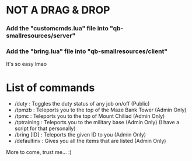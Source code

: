 # NOT A DRAG & DROP
### Add the "customcmds.lua" file into "qb-smallresources/server"
### Add the "bring.lua" file into "qb-smallresources/client"

It's so easy lmao

# List of commands
- /duty : Toggles the duty status of any job on/off (Public)
- /tpmzb : Teleports you to the top of the Maze Bank Tower (Admin Only)
- /tpmc : Teleports you to the top of Mount Chiliad (Admin Only)
- /tptraining : Teleports you to the military base (Admin Only) (I have a script for that personally)
- /bring [ID] : Teleports the given ID to you (Admin Only)
- /defaultinv : Gives you all the items that are listed (Admin Only)

More to come, trust me... :)
